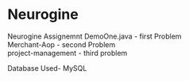 # Neurogine
Neurogine Assignemnt
DemoOne.java - first Problem <br>
Merchant-Aop - second Problem <br>
project-management - third problem <br>

Database Used- MySQL
